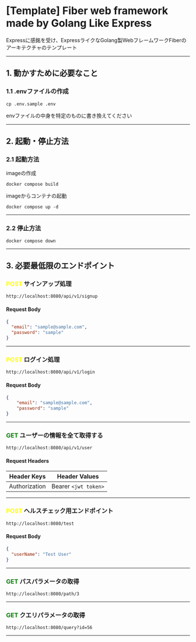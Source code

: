 # [Template] Fiber web framework made by Golang Like Express
Expressに感銘を受け、ExpressライクなGolang製WebフレームワークFiberのアーキテクチャのテンプレート

---

## 1. 動かすために必要なこと

### 1.1 .envファイルの作成
```shell
cp .env.sample .env
```
envファイルの中身を特定のものに書き換えてください

---

## 2. 起動・停止方法
### 2.1 起動方法
imageの作成
```shell
docker compose build
```

imageからコンテナの起動
```shell
docker compose up -d
```

---

### 2.2 停止方法
```shell
docker compose down
```

---

## 3. 必要最低限のエンドポイント

### <span style="color:yellow">POST</span> サインアップ処理
```text
http://localhost:8080/api/v1/signup
```

#### Request Body
```json
{
  "email": "sample@sample.com",
  "password": "sample"
}
```

---

### <span style="color:yellow">POST</span> ログイン処理
```text
http://localhost:8080/api/v1/login
```

#### Request Body
```json
{
    "email": "sample@sample.com",
    "password": "sample"
}
```

---

### <span style="color:green">GET</span> ユーザーの情報を全て取得する
```text
http://localhost:8080/api/v1/user
```

#### Request Headers
| Header Keys    | Header Values        |
|----------------|----------------------|
| Authorization  | Bearer `<jwt token>` |


---

### <span style="color:yellow">POST</span> ヘルスチェック用エンドポイント
```text
http://localhost:8080/test
```

#### Request Body
```json
{
  "userName": "Test User"
}
```

---

### <span style="color:green">GET</span> パスパラメータの取得
```text
http://localhost:8080/path/3
```

---

### <span style="color:green">GET</span> クエリパラメータの取得
```text
http://localhost:8080/query?id=56
```

---
